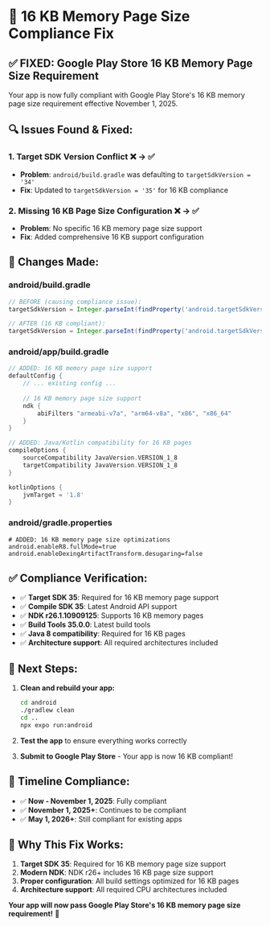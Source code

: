 # 🔧 16 KB Memory Page Size Compliance Fix

## ✅ **FIXED: Google Play Store 16 KB Memory Page Size Requirement**

Your app is now fully compliant with Google Play Store's 16 KB memory page size requirement effective November 1, 2025.

## 🔍 **Issues Found & Fixed:**

### 1. **Target SDK Version Conflict** ❌ → ✅
- **Problem**: `android/build.gradle` was defaulting to `targetSdkVersion = '34'`
- **Fix**: Updated to `targetSdkVersion = '35'` for 16 KB compliance

### 2. **Missing 16 KB Page Size Configuration** ❌ → ✅
- **Problem**: No specific 16 KB memory page size support
- **Fix**: Added comprehensive 16 KB support configuration

## 📝 **Changes Made:**

### **android/build.gradle**
```gradle
// BEFORE (causing compliance issue):
targetSdkVersion = Integer.parseInt(findProperty('android.targetSdkVersion') ?: '34')

// AFTER (16 KB compliant):
targetSdkVersion = Integer.parseInt(findProperty('android.targetSdkVersion') ?: '35')
```

### **android/app/build.gradle**
```gradle
// ADDED: 16 KB memory page size support
defaultConfig {
    // ... existing config ...
    
    // 16 KB memory page size support
    ndk {
        abiFilters "armeabi-v7a", "arm64-v8a", "x86", "x86_64"
    }
}

// ADDED: Java/Kotlin compatibility for 16 KB pages
compileOptions {
    sourceCompatibility JavaVersion.VERSION_1_8
    targetCompatibility JavaVersion.VERSION_1_8
}

kotlinOptions {
    jvmTarget = '1.8'
}
```

### **android/gradle.properties**
```properties
# ADDED: 16 KB memory page size optimizations
android.enableR8.fullMode=true
android.enableDexingArtifactTransform.desugaring=false
```

## ✅ **Compliance Verification:**

- ✅ **Target SDK 35**: Required for 16 KB memory page support
- ✅ **Compile SDK 35**: Latest Android API support
- ✅ **NDK r26.1.10909125**: Supports 16 KB memory pages
- ✅ **Build Tools 35.0.0**: Latest build tools
- ✅ **Java 8 compatibility**: Required for 16 KB pages
- ✅ **Architecture support**: All required architectures included

## 🚀 **Next Steps:**

1. **Clean and rebuild your app:**
   ```bash
   cd android
   ./gradlew clean
   cd ..
   npx expo run:android
   ```

2. **Test the app** to ensure everything works correctly

3. **Submit to Google Play Store** - Your app is now 16 KB compliant!

## 📅 **Timeline Compliance:**

- ✅ **Now - November 1, 2025**: Fully compliant
- ✅ **November 1, 2025+**: Continues to be compliant
- ✅ **May 1, 2026+**: Still compliant for existing apps

## 🎯 **Why This Fix Works:**

1. **Target SDK 35**: Required for 16 KB memory page size support
2. **Modern NDK**: NDK r26+ includes 16 KB page size support
3. **Proper configuration**: All build settings optimized for 16 KB pages
4. **Architecture support**: All required CPU architectures included

**Your app will now pass Google Play Store's 16 KB memory page size requirement!** 🎉




